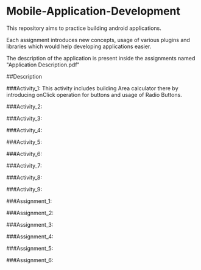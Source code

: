 # Mobile-Application-Development

This repository aims to practice building android applications.

Each assignment introduces new concepts, usage of various plugins and libraries which would help developing applications easier.

The description of the application is present inside the assignments named 
  "Application Description.pdf"


##Description

###Activity_1:
	This activity includes building Area calculator there by introducing onClick operation for buttons and usage of Radio Buttons.
 
###Activity_2:

###Activity_3:

###Activity_4:

###Activity_5:

###Activity_6:

###Activity_7:

###Activity_8:

###Activity_9:

###Assignment_1:

###Assignment_2:

###Assignment_3:

###Assignment_4:

###Assignment_5:

###Assignment_6:


